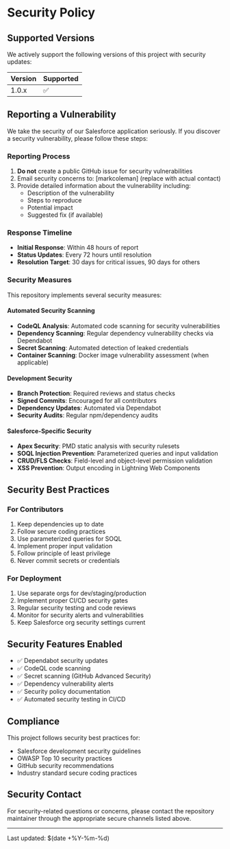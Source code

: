 # Security Policy

## Supported Versions

We actively support the following versions of this project with security updates:

| Version | Supported          |
| ------- | ------------------ |
| 1.0.x   | :white_check_mark: |

## Reporting a Vulnerability

We take the security of our Salesforce application seriously. If you discover a security vulnerability, please follow these steps:

### Reporting Process

1. **Do not** create a public GitHub issue for security vulnerabilities
2. Email security concerns to: [markcoleman] (replace with actual contact)
3. Provide detailed information about the vulnerability including:
   - Description of the vulnerability
   - Steps to reproduce
   - Potential impact
   - Suggested fix (if available)

### Response Timeline

- **Initial Response**: Within 48 hours of report
- **Status Updates**: Every 72 hours until resolution
- **Resolution Target**: 30 days for critical issues, 90 days for others

### Security Measures

This repository implements several security measures:

#### Automated Security Scanning

- **CodeQL Analysis**: Automated code scanning for security vulnerabilities
- **Dependency Scanning**: Regular dependency vulnerability checks via Dependabot
- **Secret Scanning**: Automated detection of leaked credentials
- **Container Scanning**: Docker image vulnerability assessment (when applicable)

#### Development Security

- **Branch Protection**: Required reviews and status checks
- **Signed Commits**: Encouraged for all contributors
- **Dependency Updates**: Automated via Dependabot
- **Security Audits**: Regular npm/dependency audits

#### Salesforce-Specific Security

- **Apex Security**: PMD static analysis with security rulesets
- **SOQL Injection Prevention**: Parameterized queries and input validation
- **CRUD/FLS Checks**: Field-level and object-level permission validation
- **XSS Prevention**: Output encoding in Lightning Web Components

## Security Best Practices

### For Contributors

1. Keep dependencies up to date
2. Follow secure coding practices
3. Use parameterized queries for SOQL
4. Implement proper input validation
5. Follow principle of least privilege
6. Never commit secrets or credentials

### For Deployment

1. Use separate orgs for dev/staging/production
2. Implement proper CI/CD security gates
3. Regular security testing and code reviews
4. Monitor for security alerts and vulnerabilities
5. Keep Salesforce org security settings current

## Security Features Enabled

- ✅ Dependabot security updates
- ✅ CodeQL code scanning
- ✅ Secret scanning (GitHub Advanced Security)
- ✅ Dependency vulnerability alerts
- ✅ Security policy documentation
- ✅ Automated security testing in CI/CD

## Compliance

This project follows security best practices for:

- Salesforce development security guidelines
- OWASP Top 10 security practices
- GitHub security recommendations
- Industry standard secure coding practices

## Security Contact

For security-related questions or concerns, please contact the repository maintainer through the appropriate secure channels listed above.

---

Last updated: $(date +%Y-%m-%d)
